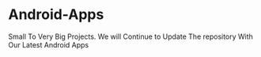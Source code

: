 # Android-Apps
Small To Very Big Projects. We will Continue to Update The repository With Our Latest Android Apps

